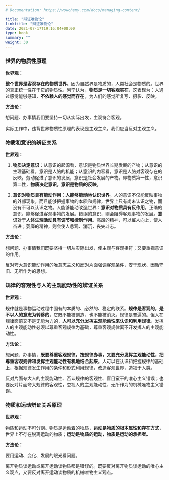 ```yaml
---
# Documentation: https://wowchemy.com/docs/managing-content/

title: "辩证唯物论"
linktitle: "辩证唯物论"
date: 2021-07-17T19:16:04+08:00
type: book
summary: ""
weight: 30
---
```


<!--more-->

### 世界的物质性原理

**世界观：**

**整个世界是客观存在的物质世界**。因为自然界是物质的，人类社会是物质的。世界的真正统一性在于它的物质性。列宁认为，**物质是一切客观实在**，这表现为：人通过感觉能够感知，**不依赖人的感觉而存在**，为人们的感觉所复写、摄影、反映。

**方法论：**

想问题、办事情我们要坚持一切从实际出发，主观符合客观。

实际工作中，违背世界物质性原理的表现是主观主义。我们应当反对主观主义。

### 物质和意识的辨证关系

**世界观：**

1. **物质决定意识**：从意识的起源看，意识是物质世界长期发展的产物；从意识的生理基础看，意识是人脑的机能；从意识的内容看，意识是人脑对客观存在的反映。劳动促进了意识的发展，意识是社会发展的产物。即物质第一性，意识第二性，**物质决定意识，意识是物质的反映。**

2. **意识对物质具有能动作用：人能够能动地认识世界**。人的意识不仅能反映事物的外部现象，而且能够把握事物的本质和规律，世界上只有尚未认识之物，而没有不可以认识之物。人能够能动改造世界：**意识对物质具有反作用**。正确的意识，能够促进客观事物的发展。错误的意识，则会阻碍客观事物的发展。**意识对于人体生理活动具有调节和控制作用**。高昂的精神，可以催人向上，使人奋进；萎靡的精神，则会使人悲观、消沉，丧失斗志。

**方法论：**

想问题、办事情我们既要坚持一切从实际出发，使主观与客观相符；又要重视意识的作用。

反对夸大意识能动作用的唯意志主义和反对片面强调客观条件，安于现状、因循守旧、无所作为的思想。

### 规律的客观性与人的主观能动性的辨证关系

**世界观：**

规律就是事物运动过程中固有的本质的、必然的、稳定的联系。**规律是客观的，是不以人的意志为转移的**，它既不能被创造，也不能被消灭。规律是普遍的。但人在规律面前又不是无能为力的，**人可以充分发挥主观能动性来认识和利用规律**。发挥人的主观能动性必须以尊重客观规律为基础，尊重客观规律离不开发挥人的主观能动性。

**方法论：**

想问题、办事情，**既要尊重客观规律，按规律办事，又要充分发挥主观能动性，把尊重客观规律和发挥主观能动性有机地结合起来**。人可以在认识和把握规律的基础上，根据规律发生作用的条件和形式利用规律，改造客观世界，造福于人类。

反对片面夸大人的主观能动性、否认规律的客观性、盲目蛮干的唯心主义错误；也要反对片面夸大规律的客观性，忽视人的主观能动性、无所作为的机械唯物主义错误。

### 物质和运动辨证关系原理

**世界观：**

物质和运动不可分割。物质是运动着的物质，**运动是物质的根本属性和存在方式**，世界上不存在脱离运动的物质；**运动是物质的运动，物质是运动的承担者。**

**方法论：**

要用运动、变化、发展的眼光看问题。

离开物质谈运动或离开运动谈物质都是错误的。既要反对离开物质谈运动的唯心主义观点，又要反对离开运动谈物质的机械唯物主义观点。